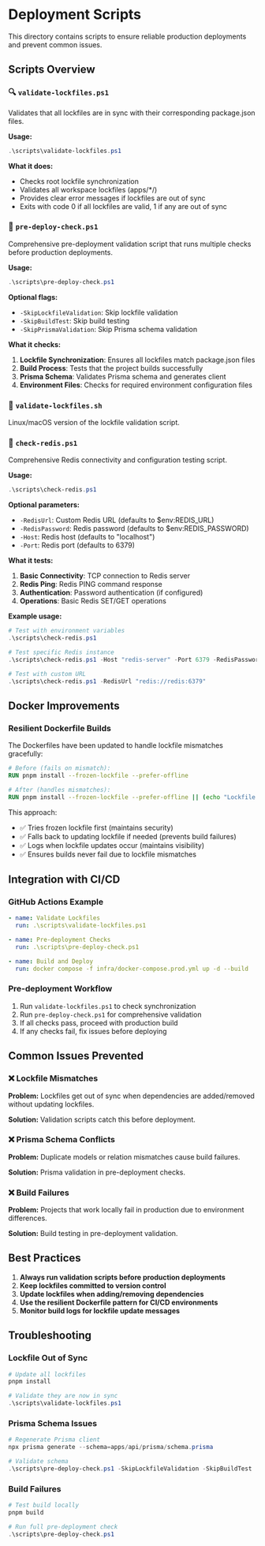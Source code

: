 # Deployment Scripts

This directory contains scripts to ensure reliable production deployments and prevent common issues.

## Scripts Overview

### 🔍 `validate-lockfiles.ps1`
Validates that all lockfiles are in sync with their corresponding package.json files.

**Usage:**
```powershell
.\scripts\validate-lockfiles.ps1
```

**What it does:**
- Checks root lockfile synchronization
- Validates all workspace lockfiles (apps/*/)
- Provides clear error messages if lockfiles are out of sync
- Exits with code 0 if all lockfiles are valid, 1 if any are out of sync

### 🚀 `pre-deploy-check.ps1`
Comprehensive pre-deployment validation script that runs multiple checks before production deployments.

**Usage:**
```powershell
.\scripts\pre-deploy-check.ps1
```

**Optional flags:**
- `-SkipLockfileValidation`: Skip lockfile validation
- `-SkipBuildTest`: Skip build testing
- `-SkipPrismaValidation`: Skip Prisma schema validation

**What it checks:**
1. **Lockfile Synchronization**: Ensures all lockfiles match package.json files
2. **Build Process**: Tests that the project builds successfully
3. **Prisma Schema**: Validates Prisma schema and generates client
4. **Environment Files**: Checks for required environment configuration files

### 🐧 `validate-lockfiles.sh`
Linux/macOS version of the lockfile validation script.

### 🔴 `check-redis.ps1`
Comprehensive Redis connectivity and configuration testing script.

**Usage:**
```powershell
.\scripts\check-redis.ps1
```

**Optional parameters:**
- `-RedisUrl`: Custom Redis URL (defaults to $env:REDIS_URL)
- `-RedisPassword`: Redis password (defaults to $env:REDIS_PASSWORD)
- `-Host`: Redis host (defaults to "localhost")
- `-Port`: Redis port (defaults to 6379)

**What it tests:**
1. **Basic Connectivity**: TCP connection to Redis server
2. **Redis Ping**: Redis PING command response
3. **Authentication**: Password authentication (if configured)
4. **Operations**: Basic Redis SET/GET operations

**Example usage:**
```powershell
# Test with environment variables
.\scripts\check-redis.ps1

# Test specific Redis instance
.\scripts\check-redis.ps1 -Host "redis-server" -Port 6379 -RedisPassword "mypassword"

# Test with custom URL
.\scripts\check-redis.ps1 -RedisUrl "redis://redis:6379"
```

## Docker Improvements

### Resilient Dockerfile Builds
The Dockerfiles have been updated to handle lockfile mismatches gracefully:

```dockerfile
# Before (fails on mismatch):
RUN pnpm install --frozen-lockfile --prefer-offline

# After (handles mismatches):
RUN pnpm install --frozen-lockfile --prefer-offline || (echo "Lockfile outdated, updating..." && pnpm install --prefer-offline)
```

This approach:
- ✅ Tries frozen lockfile first (maintains security)
- ✅ Falls back to updating lockfile if needed (prevents build failures)
- ✅ Logs when lockfile updates occur (maintains visibility)
- ✅ Ensures builds never fail due to lockfile mismatches

## Integration with CI/CD

### GitHub Actions Example
```yaml
- name: Validate Lockfiles
  run: .\scripts\validate-lockfiles.ps1

- name: Pre-deployment Checks
  run: .\scripts\pre-deploy-check.ps1

- name: Build and Deploy
  run: docker compose -f infra/docker-compose.prod.yml up -d --build
```

### Pre-deployment Workflow
1. Run `validate-lockfiles.ps1` to check synchronization
2. Run `pre-deploy-check.ps1` for comprehensive validation
3. If all checks pass, proceed with production build
4. If any checks fail, fix issues before deploying

## Common Issues Prevented

### ❌ Lockfile Mismatches
**Problem:** Lockfiles get out of sync when dependencies are added/removed without updating lockfiles.

**Solution:** Validation scripts catch this before deployment.

### ❌ Prisma Schema Conflicts
**Problem:** Duplicate models or relation mismatches cause build failures.

**Solution:** Prisma validation in pre-deployment checks.

### ❌ Build Failures
**Problem:** Projects that work locally fail in production due to environment differences.

**Solution:** Build testing in pre-deployment validation.

## Best Practices

1. **Always run validation scripts before production deployments**
2. **Keep lockfiles committed to version control**
3. **Update lockfiles when adding/removing dependencies**
4. **Use the resilient Dockerfile pattern for CI/CD environments**
5. **Monitor build logs for lockfile update messages**

## Troubleshooting

### Lockfile Out of Sync
```powershell
# Update all lockfiles
pnpm install

# Validate they are now in sync
.\scripts\validate-lockfiles.ps1
```

### Prisma Schema Issues
```powershell
# Regenerate Prisma client
npx prisma generate --schema=apps/api/prisma/schema.prisma

# Validate schema
.\scripts\pre-deploy-check.ps1 -SkipLockfileValidation -SkipBuildTest
```

### Build Failures
```powershell
# Test build locally
pnpm build

# Run full pre-deployment check
.\scripts\pre-deploy-check.ps1
